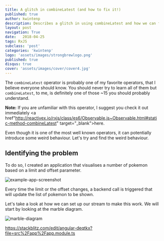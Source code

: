 ```yaml
---
title: A glitch in combineLatest (and how to fix it!)
published: true
author: kwintenp
description: Describes a glitch in using combineLatest and how we can fix this glitch
layout: post
navigation: True
date:   2018-04-25
tags: RxJS
subclass: 'post'
categories: 'kwintenp'
logo: 'assets/images/strongbrewlogo.png'
published: true
disqus: true
cover: 'assets/images/cover/cover4.jpg'
---
```


The `combineLatest` operator is probably one of my favorite operators, that I believe everyone should know. You should never try to learn all of them but `combineLatest`, to me, is definitely one of those ~15 you should probably understand.

**Note:** If you are unfamiliar with this operator, I suggest you check it out immediately <a href"http://reactivex.io/rxjs/class/es6/Observable.js~Observable.html#static-method-combineLatest" target="_blank">here</a>.

Even though it is one of the most well known operators, it can potentially introduce some weird behaviour. Let's try and find the weird behaviour.

## Identifying the problem

To do so, I created an application that visualises a number of pokemon based on a limit and offset parameter.

![example-app-screenshot](https://www.dropbox.com/s/u1autxtkhlp3nfk/Screenshot%202018-06-09%2013.44.16.png?raw=1)

Every time the limit or the offset changes, a backend call is triggered that will update the list of pokemon to be shown.

Let's take a look at how we can set up our stream to make this work. We will start by looking at the marble diagram.

![marble-diagram](https://vectr.com/tmp/f1jfpxhCHV/b8pN04Jr9.svg?width=1000&height=1000&select=b8pN04Jr9page0)




https://stackblitz.com/edit/angular-deqtkx?file=src%2Fapp%2Fapp.module.ts